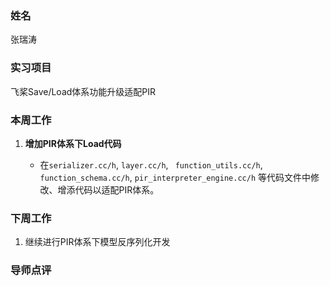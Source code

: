 ### 姓名
张瑞涛

### 实习项目
飞桨Save/Load体系功能升级适配PIR

### 本周工作

1. **增加PIR体系下Load代码**

	* 在`serializer.cc/h`, `layer.cc/h`, ` function_utils.cc/h`, `function_schema.cc/h`,  `pir_interpreter_engine.cc/h` 等代码文件中修改、增添代码以适配PIR体系。




### 下周工作

1. 继续进行PIR体系下模型反序列化开发


### 导师点评

